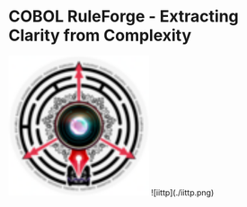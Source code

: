 # COBOL RuleForge - Extracting Clarity from Complexity
<img src="./risha.png" alt="risha" width="250"/>
![iittp](./iittp.png)
